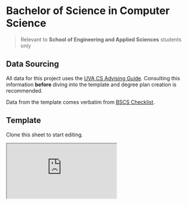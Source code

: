 # **Bachelor of Science in Computer Science**

> Relevant to **School of Engineering and Applied Sciences** students only

## Data Sourcing
 
All data for this project uses the [UVA CS Advising Guide](https://uvacsadvising.com). Consulting this information **before** diving into the template and degree plan creation is recommended.

Data from the template comes verbatim from [BSCS Checklist](https://uvacsadvising.org/materials/uva-bscs-checklist.pdf).

## Template

Clone this sheet to start editing.

<iframe src="https://docs.google.com/spreadsheets/d/1iZlybDljTmrgzpiDR6iEM8QYMJTW9-APTc1m_ItCBdQ/edit?usp=sharing">

Link: [https://docs.google.com/spreadsheets/d/1iZlybDljTmrgzpiDR6iEM8QYMJTW9-APTc1m_ItCBdQ/edit?usp=sharing](https://docs.google.com/spreadsheets/d/1iZlybDljTmrgzpiDR6iEM8QYMJTW9-APTc1m_ItCBdQ/edit?usp=sharing)

---

## Questions

If you have an questions, comments or suggestions for this template, contact me.

- [Email](mailto:xbk6xm@virginia.edu)
- [Phone](tel:+18329256037)
